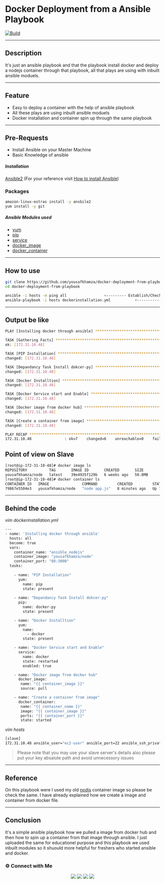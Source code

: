 # Docker Deployment from a Ansible Playbook
[![Build](https://travis-ci.org/joemccann/dillinger.svg?branch=master)](https://travis-ci.org/joemccann/dillinger)

---
## Description
It's just an ansible playbook and that the playbook install docker and deploy a nodejs container through that playbook, all that plays are using with inbuilt ansible moduels.

----
## Feature
- Easy to deploy a container with the help of ansible playbook
- All these plays are using inbuilt ansible moduels 
- Docker installation and container spin up through the same playbook

----
## Pre-Requests
- Install Ansible on your Master Machine
- Basic Knowledge of ansible

##### Installation
[Ansible2](https://docs.ansible.com/ansible/2.3/index.html) (For your reference visit [How to install Ansible](https://docs.ansible.com/ansible/latest/installation_guide/intro_installation.html))

### Packages 
```sh
amazon-linux-extras install -y ansbile2
yum install -y git
```

##### Ansible Modules used
- [yum](https://docs.ansible.com/ansible/latest/collections/ansible/builtin/yum_module.html) 
- [pip](https://docs.ansible.com/ansible/latest/collections/ansible/builtin/pip_module.html)
- [service](https://docs.ansible.com/ansible/latest/collections/ansible/builtin/service_module.html)
- [docker_image](https://docs.ansible.com/ansible/2.8/modules/docker_image_module.html)
- [docker_container](https://docs.ansible.com/ansible/2.5/modules/docker_container_module.html)

----
## How to use
```sh
git clone https://github.com/yousafkhamza/docker-deployment-from-playbook.git
cd docker-deployment-from-playbook
```
```sh
ansible -i hosts -m ping all                 <--------- Establish/Check SSH connection via ansible
ansible-playbook -i hosts dockerinstallation.yml           <------------- playbook running script
```

----
## Output be like
```sh
PLAY [Installing docker through ansible] ***********************************************************************************************************

TASK [Gathering Facts] *****************************************************************************************************************************
ok: [172.31.10.48]

TASK [PIP Installation] ****************************************************************************************************************************
changed: [172.31.10.48]

TASK [Depandancy Task Install dokcer-py] ***********************************************************************************************************
changed: [172.31.10.48]

TASK [Docker Installtion] **************************************************************************************************************************
changed: [172.31.10.48]

TASK [Docker Service start and Enable] *************************************************************************************************************
changed: [172.31.10.48]

TASK [Docker image from docker hub] ****************************************************************************************************************
changed: [172.31.10.48]

TASK [Create a container from image] ***************************************************************************************************************
changed: [172.31.10.48]

PLAY RECAP *****************************************************************************************************************************************
172.31.10.48               : ok=7    changed=6    unreachable=0    failed=0    skipped=0    rescued=0    ignored=0
```
## Point of view on Slave
```sh
[root@ip-172-31-10-48]# docker image ls
REPOSITORY          TAG       IMAGE ID       CREATED       SIZE
yousafkhamza/node   latest    39e4935f129b   6 weeks ago   50.8MB
[root@ip-172-31-10-48]# docker container ls
CONTAINER ID   IMAGE               COMMAND         CREATED         STATUS         PORTS                  NAMES
79867e5504e3   yousafkhamza/node   "node app.js"   8 minutes ago   Up 7 minutes   0.0.0.0:80->3000/tcp   ansible_nodejs
```

----
## Behind the code
_vim dockerinstallation.yml_
```sh
---
- name: 'Installing docker through ansible'
  hosts: all
  become: true
  vars:
    container_name: "ansible_nodejs"
    container_image: "yousafkhamza/node"
    container_port: "80:3000"
  tasks:
  
    - name: "PIP Installation"
      yum:
        name: pip
        state: present
        
    - name: "Depandancy Task Install dokcer-py"
      pip:
        name: docker-py
        state: present

    - name: "Docker Installtion"
      yum:
        name:
          - docker
        state: present

    - name: "Docker Service start and Enable"
      service:
        name: docker
        state: restarted
        enabled: true

    - name: "Docker image from docker hub"
      docker_image:
       name: "{{ container_image }}"
       source: pull

    - name: "Create a container from image"
      docker_container:
       name: "{{ container_name }}"
       image: "{{ container_image }}"
       ports: "{{ container_port }}"
       state: started
```
_vim hosts_
```sh
[slave]
172.31.10.48 ansible_user="ec2-user" ansible_port=22 ansible_ssh_private_key_file="/root/abcd.pem"
```
> Please note that you may use your slave server's details also please put your key absalute path and avoid unnecessory issues

----
## Reference

On this playbook were I used my old [nodjs](https://github.com/yousafkhamza/nodejs-dockerfile) container image so please be check the same. I have already explained how we create a image and container from docker file. 

----
## Conclusion
It's a simple ansible playbook how we pulled a image from docker hub and then how to spin up a container from that image through ansible. I just uploaded the same for educationel purpose and this playbook we used inbuilt modules so it shuould more helpful for freshers who started ansible and docker.

### ⚙️ Connect with Me 

<p align="center">
<a href="mailto:yousaf.k.hamza@gmail.com"><img src="https://img.shields.io/badge/Gmail-D14836?style=for-the-badge&logo=gmail&logoColor=white"/></a>
<a href="https://www.linkedin.com/in/yousafkhamza"><img src="https://img.shields.io/badge/LinkedIn-0077B5?style=for-the-badge&logo=linkedin&logoColor=white"/></a> 
<a href="https://www.instagram.com/yousafkhamza"><img src="https://img.shields.io/badge/Instagram-E4405F?style=for-the-badge&logo=instagram&logoColor=white"/></a>
<a href="https://wa.me/%2B917736720639?text=This%20message%20from%20GitHub."><img src="https://img.shields.io/badge/WhatsApp-25D366?style=for-the-badge&logo=whatsapp&logoColor=white"/></a><br />
